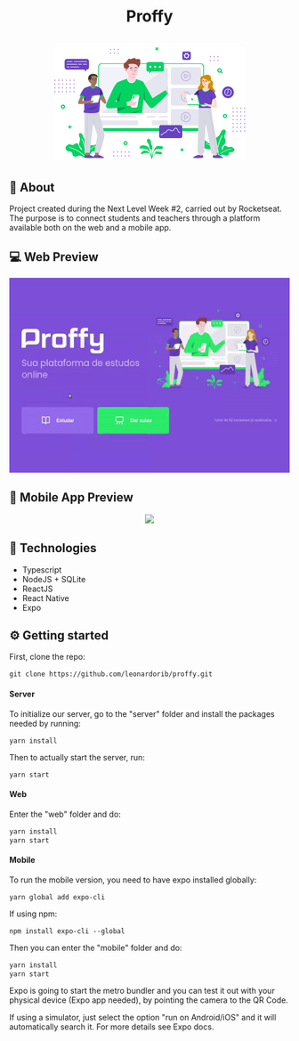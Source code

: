# <p align="center">Proffy</p>

# <p align="center">![](_readmeImages/landing.png)</p>

## :notebook_with_decorative_cover: About

Project created during the Next Level Week #2, carried out by Rocketseat. The purpose is to connect students and teachers through a platform available both on the web and a mobile app.

## :computer: Web Preview

<p align="center"><img height="350px" src="_readmeImages/video_web.gif"></p>

## :iphone: Mobile App Preview

<p align="center"><img height="350px" src="_readmeImages/video.gif"></p>

## :rocket: Technologies

- Typescript
- NodeJS + SQLite
- ReactJS
- React Native
- Expo

## :gear: Getting started

First, clone the repo:

    git clone https://github.com/leonardorib/proffy.git

#### Server

To initialize our server, go to the "server" folder and install the packages needed by running:

    yarn install

Then to actually start the server, run:

    yarn start

#### Web

Enter the "web" folder and do:

    yarn install
    yarn start

#### Mobile

To run the mobile version, you need to have expo installed globally:

    yarn global add expo-cli

If using npm:

    npm install expo-cli --global

Then you can enter the "mobile" folder and do:

    yarn install
    yarn start

Expo is going to start the metro bundler and you can test it out with your physical device (Expo app needed), by pointing the camera to the QR Code.

If using a simulator, just select the option "run on Android/iOS" and it will automatically search it. For more details see Expo docs.
